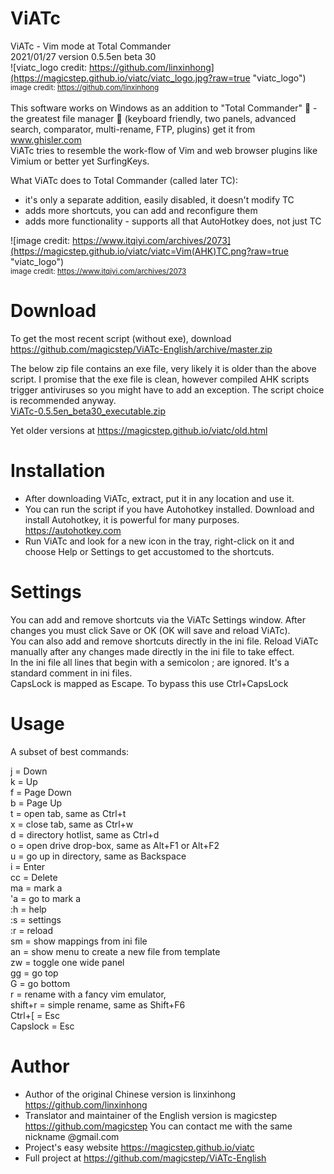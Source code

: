 ViATc
=====
ViATc - Vim mode at Total Commander  
2021/01/27  version 0.5.5en beta 30  
![viatc_logo credit: https://github.com/linxinhong](https://magicstep.github.io/viatc/viatc_logo.jpg?raw=true "viatc_logo")  
<sub>image credit: <A href="https://github.com/linxinhong" target="_blank">https://github.com/linxinhong</a></sub><br>  
This software works on Windows as an addition to "Total Commander"  :floppy_disk: - the greatest file manager :100: (keyboard friendly, two panels, advanced search, comparator, multi-rename, FTP, plugins) get it from www.ghisler.com  
ViATc tries to resemble the work-flow of Vim and web browser plugins like Vimium or better yet SurfingKeys.

What ViATc does to Total Commander (called later TC):
- it's only a separate addition, easily disabled, it doesn't modify TC
- adds more shortcuts, you can add and reconfigure them
- adds more functionality - supports all that AutoHotkey does, not just TC

![image credit: https://www.itqiyi.com/archives/2073](https://magicstep.github.io/viatc/viatc=Vim(AHK)TC.png?raw=true "viatc_logo")  
<sub> image credit: https://www.itqiyi.com/archives/2073  </sub>

Download
========
To get the most recent script (without exe), download https://github.com/magicstep/ViATc-English/archive/master.zip  

The below zip file contains an exe file, very likely it is older than the above script. I promise that the exe file is clean, however compiled AHK scripts trigger antiviruses so you might have to add an exception. The script choice is recommended anyway.   
<a href="https://magicstep.github.io/viatc/ViATc-0.5.5en_beta30_executable.zip">ViATc-0.5.5en_beta30_executable.zip</a><br>

Yet older versions at https://magicstep.github.io/viatc/old.html  

Installation
============
- After downloading ViATc, extract, put it in any location and use it.  
- You can run the script if you have Autohotkey installed. Download and install Autohotkey, it is powerful for many purposes. https://autohotkey.com  
- Run ViATc and look for a new icon in the tray, right-click on it and choose Help or Settings to get accustomed to the shortcuts.

Settings
========
You can add and remove shortcuts via the ViATc Settings window. After changes you must click Save or OK (OK will save and reload ViATc).  
You can also add and remove shortcuts directly in the ini file. Reload ViATc manually after any changes made directly in the ini file to take effect.  
In the ini file all lines that begin with a semicolon ; are ignored. It's a standard comment in ini files.  
CapsLock is mapped as Escape. To bypass this use Ctrl+CapsLock  

Usage
=====
A subset of best commands:

j  = Down  
k  = Up  
f  = Page Down  
b  = Page Up  
t  = open tab, same as Ctrl+t  
x  = close tab, same as Ctrl+w  
d  = directory hotlist, same as Ctrl+d  
o  = open drive drop-box, same as Alt+F1 or Alt+F2  
u  = go up in directory, same as Backspace  
i  = Enter  
cc = Delete  
ma = mark a  
'a = go to mark a  
:h = help  
:s = settings  
:r = reload  
sm = show mappings from ini file  
an = show menu to create a new file from template  
zw = toggle one wide panel  
gg = go top  
G  = go bottom  
r  = rename with a fancy vim emulator,  
shift+r  = simple rename, same as Shift+F6  
Ctrl+[   = Esc  
Capslock = Esc  

Author
======
- Author of the original Chinese version is linxinhong https://github.com/linxinhong
- Translator and maintainer of the English version is magicstep https://github.com/magicstep
  You can contact me with the same nickname @gmail.com
- Project's easy website https://magicstep.github.io/viatc
- Full project at https://github.com/magicstep/ViATc-English
